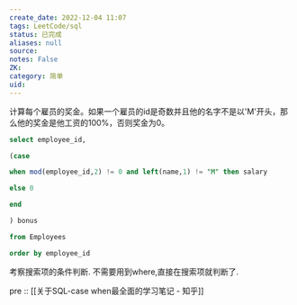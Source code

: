 ```yaml
---
create_date: 2022-12-04 11:07
tags: LeetCode/sql
status: 已完成 
aliases: null
source: 
notes: False
ZK: 
category: 简单
uid: 
---
```


计算每个雇员的奖金。如果一个雇员的id是奇数并且他的名字不是以'M'开头，那么他的奖金是他工资的100%，否则奖金为0。

```sql
select employee_id,

(case

when mod(employee_id,2) != 0 and left(name,1) != "M" then salary

else 0

end

) bonus

from Employees

order by employee_id
```

考察搜索项的条件判断. 不需要用到where,直接在搜索项就判断了.

pre :: [[关于SQL-case when最全面的学习笔记 - 知乎]] 